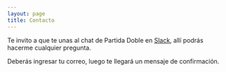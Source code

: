 ```yaml
---
layout: page
title: Contacto
---
```


Te invito a que te unas al chat de Partida Doble en [Slack](https://join.slack.com/t/partidadoble/shared_invite/MjI5MzgxODQzNTU5LTE1MDMwMTMwNjUtZTRlNTU4Nzk0Yw), allí podrás hacerme cualquier pregunta.

Deberás ingresar tu correo, luego te llegará un mensaje de confirmación.
